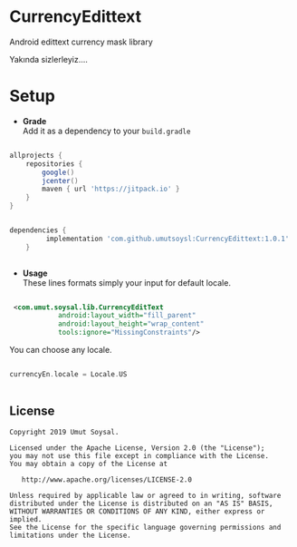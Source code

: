 # CurrencyEdittext
Android edittext currency mask library

Yakında sizlerleyiz....


# Setup

* **Grade**  
Add it as a dependency to your `build.gradle`

```gradle

allprojects {
    repositories {
        google()
        jcenter()
        maven { url 'https://jitpack.io' }
    }
}
```

```gradle

dependencies {
	     implementation 'com.github.umutsoysl:CurrencyEdittext:1.0.1'
	}
	
```
* **Usage**  
These lines formats simply your input for default locale.

```xml

 <com.umut.soysal.lib.CurrencyEditText
            android:layout_width="fill_parent"
            android:layout_height="wrap_content"
            tools:ignore="MissingConstraints"/>

```
You can choose any locale.

```kotlin

currencyEn.locale = Locale.US
	
```

  

License
--------


    Copyright 2019 Umut Soysal.

    Licensed under the Apache License, Version 2.0 (the "License");
    you may not use this file except in compliance with the License.
    You may obtain a copy of the License at

       http://www.apache.org/licenses/LICENSE-2.0

    Unless required by applicable law or agreed to in writing, software
    distributed under the License is distributed on an "AS IS" BASIS,
    WITHOUT WARRANTIES OR CONDITIONS OF ANY KIND, either express or implied.
    See the License for the specific language governing permissions and
    limitations under the License.
